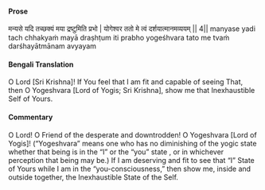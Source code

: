 #### Prose 

मन्यसे यदि तच्छक्यं मया द्रष्टुमिति प्रभो |
योगेश्वर ततो मे त्वं दर्शयात्मानमव्ययम् || 4||
manyase yadi tach chhakyaṁ mayā draṣhṭum iti prabho
yogeśhvara tato me tvaṁ darśhayātmānam avyayam

 #### Bengali Translation 

O Lord [Sri Krishna]! If You feel that I am fit and capable of seeing That, then O Yogeshvara [Lord of Yogis; Sri Krishna], show me that Inexhaustible Self of Yours. 

 #### Commentary 

O Lord! O Friend of the desperate and downtrodden! O Yogeshvara [Lord of Yogis]! (“Yogeshvara” means one who has no diminishing of the yogic state whether that being is in the “I” or the “you” state , or in whichever perception that being may be.) If I am deserving and fit to see that “I” State of Yours while I am in the “you-consciousness,” then show me, inside and outside together, the Inexhaustible State of the Self.